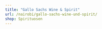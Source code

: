 ```yaml
---
title: "Gallo Sachs Wine & Spirit"
url: /nairobi/gallo-sachs-wine-und-spirit/
shop: Spirituosen
---
```

